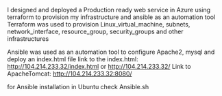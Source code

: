 I designed and deployed a Production ready web service in Azure using terraform to provision my infrastructure and ansible as an automation tool
Terraform was used to provision Linux_virtual_machine, subnets, network_interface, resource_group, security_groups and other infrastructures


Ansible was used  as an automation tool to configure Apache2, mysql and deploy an index.html file
link to the index.html: http://104.214.233.32/index.html or http://104.214.233.32/
Link to ApacheTomcat: http://104.214.233.32:8080/

for Ansible installation in Ubuntu check Ansible.sh

